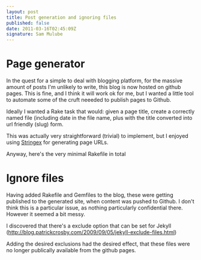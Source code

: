 ```yaml
---
layout: post
title: Post generation and ignoring files
published: false
date: 2011-03-16T02:45:09Z
signature: Sam Mulube
---
```


# Page generator

In the quest for a simple to deal with blogging platform, for the massive
amount of posts I'm unlikely to write, this blog is now hosted on github pages.
This is fine, and I think it will work ok for me, but I wanted a little tool to
automate some of the cruft neeeded to publish pages to Github.

Ideally I wanted a Rake task that would: given a page title, create a correctly
named file (including date in the file name, plus with the title converted into
url friendly (slug) form.

This was actually very straightforward (trivial) to implement, but I enjoyed
using [Stringex](httpss://github.com/rsl/stringex) for generating page URLs.

Anyway, here's the very minimal Rakefile in total

# Ignore files

Having added Rakefile and Gemfiles to the blog, these were getting published to
the generated site, when content was pushed to Github. I don't think this is a
particular issue, as nothing particularly confidential there. However it seemed
a bit messy. 

I discovered that there's a exclude option that can be set for Jekyll
(http://blog.patrickcrosby.com/2009/09/05/jekyll-exclude-files.html)

Adding the desired exclusions had the desired effect, that these files were no
longer publically available from the github pages.
